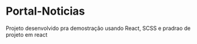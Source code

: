# Portal-Noticias
Projeto desenvolvido pra demostração usando React, SCSS e pradrao de projeto em react
